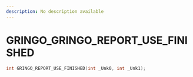 ```yaml
---
description: No description available 
---
```


# GRINGO\_GRINGO_REPORT_USE_FINISHED

```cpp
int GRINGO_REPORT_USE_FINISHED(int _Unk0, int _Unk1);
```